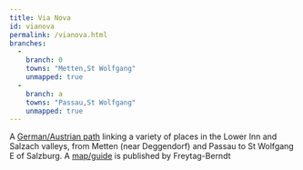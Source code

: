```yaml
---
title: Via Nova
id: vianova
permalink: /vianova.html
branches:
  -
    branch: 0
    towns: "Metten,St Wolfgang"
    unmapped: true
  -
    branch: a
    towns: "Passau,St Wolfgang"
    unmapped: true
---
```


A [German/Austrian path][0] linking a variety of places in the Lower Inn and Salzach valleys, from Metten (near Deggendorf) and Passau to St Wolfgang E of Salzburg. A [map/guide][1] is published by Freytag-Berndt

[0]: http://www.pilgerweg-vianova.de/
[1]: http://www.amazon.de/exec/obidos/ASIN/3707906485/europaischefe-21